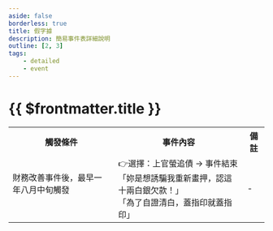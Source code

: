 ```yaml
---
aside: false
borderless: true
title: 假字據
description: 簡易事件表詳細說明
outline: [2, 3]
tags:
    - detailed
    - event
---
```


# {{ $frontmatter.title }}

<Table class="timeline-table">
    <tr class="timeline-header">
        <th>觸發條件</th>
        <th>事件內容</th>
        <th>備註</th>
    </tr>
	<tr>
		<td>
			財務改善事件後，最早一年八月中旬觸發<br>
			<br>
		</td>
		<td>
			<span title="上官螢-1">👉選擇：上官螢追債 → 事件結束</span> <br>
			<span title="性情-2、處世-2、嘴力+1、上官螢-2">「妳是想誘騙我重新畫押，認這十兩白銀欠款！」 </span> <br>
			<span title="性情+1、處世+1">「為了自證清白，蓋指印就蓋指印」</span> <br>
		</td>
		<td>-</td>
	</tr>
</table>






